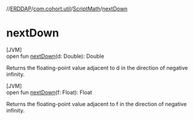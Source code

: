 //[ERDDAP](../../../index.md)/[com.cohort.util](../index.md)/[ScriptMath](index.md)/[nextDown](next-down.md)

# nextDown

[JVM]\
open fun [nextDown](next-down.md)(d: Double): Double

Returns the floating-point value adjacent to d in the direction of negative infinity.

[JVM]\
open fun [nextDown](next-down.md)(f: Float): Float

Returns the floating-point value adjacent to f in the direction of negative infinity.